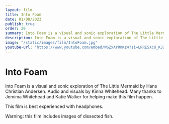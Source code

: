 ```yaml
---
layout: film
title: Into Foam
date: 01/08/2023
publish: true
order: 20
summary: Into Foam is a visual and sonic exploration of The Little Mermaid by Hans Christian Andersen.
description: Into Foam is a visual and sonic exploration of The Little Mermaid by Hans Christian Andersen.
image: "/static/images/film/IntoFoam.jpg"
youtube-url: "https://www.youtube.com/embed/WGZxArRmKz4?si=LRRE5XcU_KJZ9Mxl"
---
```


# Into Foam

Into Foam is a visual and sonic exploration of The Little Mermaid by Hans Christian Andersen. Audio and visuals by Kinna Whitehead. Many thanks to Jemima Whitehead and Katie Walker for helping make this film happen.

This film is best experienced with headphones.

Warning: this film includes images of dissected fish.
